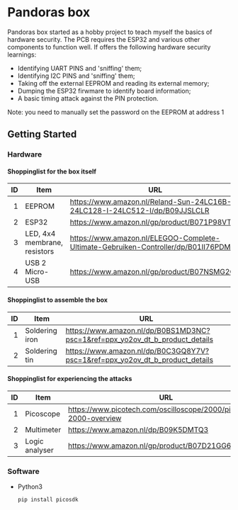 # Pandoras box

Pandoras box started as a hobby project to teach myself the basics of hardware security. The PCB requires the ESP32 and various other components to function well. If offers the following hardware security learnings:

* Identifying UART PINS and 'sniffing' them;
* Identifying I2C PINS and 'sniffing' them;
* Taking off the external EEPROM and reading its external memory;
* Dumping the ESP32 firwmare to identify board information;
* A basic timing attack against the PIN protection.

Note: you need to manually set the password on the EEPROM at address 1

## Getting Started

### Hardware 

#### Shoppinglist for the box itself

| ID | Item | URL |
|-----:|-----------|-----------|
|     1| EEPROM    |https://www.amazon.nl/Reland-Sun-24LC16B-I-24LC128-I-24LC512-I/dp/B09JJSLCLR|
|     2| ESP32    |https://www.amazon.nl/gp/product/B071P98VTG/|
|     3| LED, 4x4 membrane, resistors| https://www.amazon.nl/ELEGOO-Complete-Ultimate-Gebruiken-Controller/dp/B01II76PDM|
|     4| USB 2 Micro-USB    |https://www.amazon.nl/gp/product/B07NSMG2QQ|

####  Shoppinglist to assemble the box

| ID | Item | URL |
|-----:|-----------|-----------|
|     1| Soldering iron    |https://www.amazon.nl/dp/B0BS1MD3NC?psc=1&ref=ppx_yo2ov_dt_b_product_details|
|     2| Soldering tin    | https://www.amazon.nl/dp/B0C3GQ8Y7V?psc=1&ref=ppx_yo2ov_dt_b_product_details|


#### Shoppinglist for experiencing the attacks

| ID | Item | URL |
|-----:|-----------|-----------|
|     1| Picoscope    |https://www.picotech.com/oscilloscope/2000/picoscope-2000-overview|
|     2| Multimeter    |https://www.amazon.nl/dp/B09K5DMTQ3|
|     3| Logic analyser| https://www.amazon.nl/gp/product/B07D21GG6J|

### Software

* Python3
  ```
  pip install picosdk
  ```
